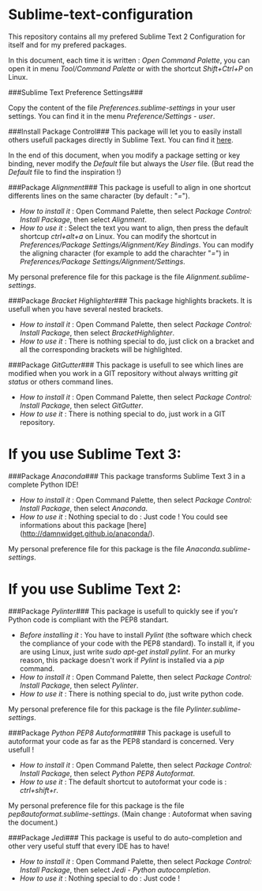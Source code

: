 Sublime-text-configuration
==========================
This repository contains all my prefered Sublime Text 2 Configuration for itself and for my prefered packages.

In this document, each time it is written : _Open Command Palette_, you can open it in menu _Tool/Command Palette_ or with the shortcut _Shift+Ctrl+P_ on Linux.

###Sublime Text Preference Settings###

Copy the content of the file _Preferences.sublime-settings_ in your user settings. You can find it in the menu _Preference/Settings - user_.

###Install Package Control###
This package will let you to easily install others usefull packages directly in Sublime Text.
You can find it [here](https://sublime.wbond.net/installation#st2).

In the end of this document, when you modify a package setting or key binding, never modify the _Default_ file but always the _User_ file. (But read the _Default_ file to find the inspiration !)

###Package _Alignment_###
This package is usefull to align in one shortcut differents lines on the same character (by default : "_=_").
* *How to install it* : Open Command Palette, then select _Package Control: Install Package_, then select _Alignment_.
* *How to use it* : Select the text you want to align, then press the default shortcup _ctrl+alt+a_ on Linux.
You can modify the shortcut in _Preferences/Package Settings/Alignment/Key Bindings_.
You can modify the aligning character (for example to add the charachter "_=_") in  _Preferences/Package Settings/Alignment/Settings_.

My personal preference file for this package is the file _Alignment.sublime-settings_.

###Package _Bracket Highlighter_###
This package highlights brackets. It is usefull when you have several nested brackets.
* *How to install it* : Open Command Palette, then select _Package Control: Install Package_, then select _BracketHighlighter_.
* *How to use it* : There is nothing special to do, just click on a bracket and all the corresponding brackets will be highlighted.

###Package _GitGutter_###
This package is usefull to see which lines are modified when you work in a GIT repository without always writting _git status_ or others command lines.
* *How to install it* : Open Command Palette, then select _Package Control: Install Package_, then select _GitGutter_.
* *How to use it* : There is nothing special to do, just work in a GIT repository.

If you use Sublime Text 3:
==========================

###Package _Anaconda_###
This package transforms Sublime Text 3 in a complete Python IDE!
* *How to install it* : Open Command Palette, then select _Package Control: Install Package_, then select _Anaconda_.
* *How to use it* : Nothing special to do : Just code ! You could see informations about this package [here] (http://damnwidget.github.io/anaconda/).

My personal preference file for this package is the file _Anaconda.sublime-settings_.


If you use Sublime Text 2:
==========================

###Package _Pylinter_###
This package is usefull to quickly see if you'r Python code is compliant with the PEP8 standart.
* *Before installing it* : You have to install _Pylint_ (the software which check the compliance of your code with the PEP8 standard). To install it, if you are using Linux, just write _sudo apt-get install pylint_. For an murky reason, this package doesn't work if _Pylint_ is installed via a _pip_ command.
* *How to install it* : Open Command Palette, then select _Package Control: Install Package_, then select _Pylinter_.
* *How to use it* : There is nothing special to do, just write python code.

My personal preference file for this package is the file _Pylinter.sublime-settings_.

###Package _Python PEP8 Autoformat_###
This package is usefull to autoformat your code as far as the PEP8 standard is concerned. Very usefull !
* *How to install it* : Open Command Palette, then select _Package Control: Install Package_, then select _Python PEP8 Autoformat_.
* *How to use it* : The default shortcut to autoformat your code is : _ctrl+shift+r_.

My personal preference file for this package is the file _pep8autoformat.sublime-settings_. (Main change : Autoformat when saving the document.)

###Package _Jedi_###
This package is useful to do auto-completion and other very useful stuff that every IDE has to have!
* *How to install it* : Open Command Palette, then select _Package Control: Install Package_, then select _Jedi - Python autocompletion_.
* *How to use it* : Nothing special to do : Just code !


